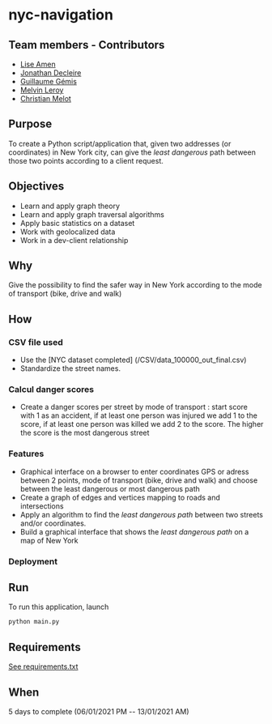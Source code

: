 # nyc-navigation

## Team members - Contributors

* [Lise Amen](https://github.com/lise-amen)
* [Jonathan Decleire](https://github.com/JonathanDecleire)
* [Guillaume Gémis](https://github.com/guigem)
* [Melvin Leroy](https://github.com/Melvin-Leroy)
* [Christian Melot](https://github.com/Ezamey)

## Purpose
To create a Python script/application that, given two addresses (or coordinates) in New York city, can give the *least dangerous* path between those two points according to a client request. 

## Objectives
- Learn and apply graph theory
- Learn and apply graph traversal algorithms
- Apply basic statistics on a dataset
- Work with geolocalized data
- Work in a dev-client relationship

## Why
Give the possibility to find the safer way in New York according to the mode of transport (bike, drive and walk)

## How

### CSV file used
- Use the [NYC dataset completed] (/CSV/data_100000_out_final.csv)
- Standardize the street names.

### Calcul danger scores
- Create a danger scores per street by mode of transport :  start score with 1 as an accident,  if at least one person was injured we add 1 to the score,  if at least one person was killed we add 2 to the score.  The higher the score is the most dangerous street

### Features
- Graphical interface on a browser to enter coordinates GPS or adress between 2 points, mode of transport (bike, drive and walk) and choose between the least dangerous or most dangerous path
- Create a graph of edges and vertices mapping to roads and intersections
- Apply an algorithm to find the *least dangerous path*  between two streets and/or coordinates.
- Build a graphical interface that shows the *least dangerous path* on a map of New York

### Deployment 

## Run
To run this application, launch
```python
python main.py
```

## Requirements
[See requirements.txt](requirements.txt)

## When

5 days to complete (06/01/2021 PM -- 13/01/2021 AM)
